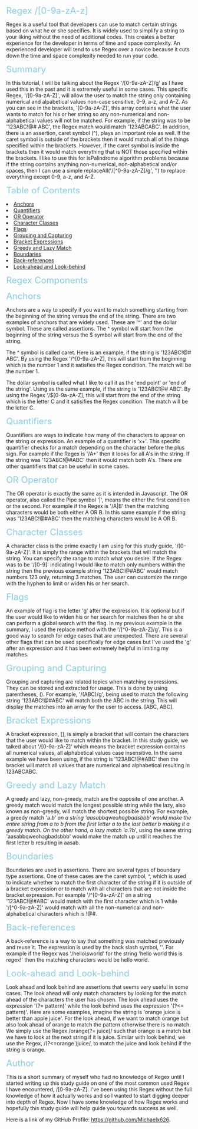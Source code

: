 <font size="5"><span style="color:skyblue">Regex /[0-9a-zA-z]</span></font>

Regex is a useful tool that developers can use to match certain strings based on what he or she specifies. It is widely used to simplify a string to your liking without the need of additional codes. This creates a better experience for the developer in terms of time and space complexity. An experienced developer will tend to use Regex over a novice because it cuts down the time and space complexity needed to run your code.

<font size="5"><span style="color:skyblue">Summary</span></font>

In this tutorial, I will be talking about the Regex '/[0-9a-zA-Z]/g' as I have used this in the past and it is extremely useful in some cases. This specific Regex, '/[0-9a-zA-Z]', will allow the user to match the string only containing numerical and alpabetical values non-case sensitive, 0-9, a-z, and A-Z. As you can see in the brackets, '[0-9a-zA-Z]', this array contains what the user wants to match for his or her string so any non-numerical and non-alphabetical values will not be matched. For example, if the string was to be '123ABC!@# ABC', the Regex match would match '123ABCABC'. In addition, there is an assertion, caret symbol (^), plays an important role as well. If the caret symbol is outside of the brackets then it would match all of the things specified within the brackets. However, if the caret symbol is inside the brackets then it would match everything that is NOT those specified within the brackets. I like to use this for isPalindrome algorithm problems because if the string contains anything non-numerical, non-alphabetical and/or spaces, then I can use a simple replaceAll('/[^0-9a-zA-Z]/g', '') to replace everything except 0-9, a-z, and A-Z.

<font size="5"><span style="color:skyblue">Table of Contents</span></font>

<li><a href="#anchors">Anchors</a></li>
<li><a href="#quantifiers">Quantifiers</a></li>
<li><a href="#or-operator">OR Operator</a></li>
<li><a href="#character-classes">Character Classes</a></li>
<li><a href="#flags">Flags</a></li>
<li><a href="#grouping-and-capturing">Grouping and Capturing</a></li>
<li><a href="#bracket-expressions">Bracket Expressions</a></li>
<li><a href="#greedy-and-lazy-match">Greedy and Lazy Match</a></li>
<li><a href="#boundaries">Boundaries</a></li>
<li><a href="#back-references">Back-references</a></li>
<li><a href="#look-ahead-and-look-behind">Look-ahead and Look-behind</a></li>

<font size="5"><span style="color:skyblue">Regex Components</span></font>

<font size="5"><span style="color:skyblue" id="anchors">Anchors</span></font>

Anchors are a way to specify if you want to match something starting from the beginning of the string versus the end of the string. There are two examples of anchors that are widely used. These are '^' and the dollar symbol. These are called assertions. The ^ symbol will start from the beginning of the string versus the $ symbol will start from the end of the string.

The ^ symbol is called caret. Here is an example, if the string is '123ABC!@# ABC'. By using the Regex '/^[0-9a-zA-Z], this will start from the beginning which is the number 1 and it satisfies the Regex condition. The match will be the number 1.

The dollar symbol is called what I like to call it as the 'end point' or 'end of the string'. Using as the same example, if the string is '123ABC!@# ABC'. By using the Regex '/$[0-9a-zA-Z], this will start from the end of the string which is the letter C and it satisifies the Regex condition. The match will be the letter C.

<font size="5"><span style="color:skyblue" id="quantifiers">Quantifiers</span></font>

Quantifiers are ways to indicate how many of the characters to appear on the string or expression. An example of a quantifier is 'x+'.
This specific quantifier checks for a match depending on the character before the plus sign. For example if the Regex is '/A+' then it looks for all A's in the string. If the string was '123ABC!@#ABC' then it would match both A's. There are other quantifiers that can be useful in some cases.

<font size="5"><span style="color:skyblue" id="or-operator">OR Operator</span></font>

The OR operator is exactly the same as it is intended in Javascript. The OR operator, also called the Pipe symbol '|', means the either the first condition or the second. For example if the Regex is '/A|B' then the matching characters would be both either A OR B. In this same example if the string was '123ABC!@#ABC' then the matching characters would be A OR B.

<font size="5"><span style="color:skyblue" id="character-classes">Character Classes</span></font>

A character class is the prime exactly I am using for this study guide, '/[0-9a-zA-Z]'. It is simply the range within the brackets that will match the string. You can specify the range to match what you desire. If the Regex was to be '/[0-9]' indicating I would like to match only numbers within the string then the previous example string '123ABC!@#ABC' would match numbers 123 only, returning 3 matches. The user can customize the range with the hyphen to limit or widen his or her search.

<font size="5"><span style="color:skyblue" id="flags">Flags</span></font>

An example of flag is the letter 'g' after the expression. It is optional but if the user would like to widen his or her search for matches then he or she can perform a global search with the flag. In my previous example in the summary, I used the replace method with the '/[^0-9a-zA-Z]/g'. This is a good way to search for edge cases that are unexpected. There are several other flags that can be used specifically for edge cases but I've used the 'g' after an expression and it has been extremely helpful in limiting my matches.

<font size="5"><span style="color:skyblue" id="grouping-and-capturing">Grouping and Capturing</span></font>

Grouping and capturing are related topics when matching expressions. They can be stored and extracted for usage. This is done by using parentheses, (). For example, '/(ABC)/g', being used to match the following string '123ABC!@#ABC' will match both the ABC in the string. This will display the matches into an array for the user to access. [ABC, ABC].

<font size="5"><span style="color:skyblue" id="bracket-expressions">Bracket Expressions</span></font>

A bracket expression, [], is simply a bracket that will contain the characters that the user would like to match within the bracket. In this study guide, we talked about '/[0-9a-zA-Z]' which means the bracket expression contains all numerical values, all alphabetical values case insensitive. In the same example we have been using, if the string is '123ABC!@#ABC' then the bracket will match all values that are numerical and alphabetical resulting in 123ABCABC.

<font size="5"><span style="color:skyblue" id="greedy-and-lazy-match">Greedy and Lazy Match</span></font>

A greedy and lazy, non-greedy, match are the opposite of one another. A greedy match would match the longest possible string while the lazy, also known as non-greedy, will match the shortest possible string. For example, a greedy match 'a.*b' on a string 'aasabbqweohagbadsbbb' would make the entire string from a to b from the first letter a to the last better b making it a greedy match. On the other hand, a lazy match 'a.*?b', using the same string 'aasabbqweohagbadsbbb' would make the match up until it reaches the first letter b resulting in aasab.

<font size="5"><span style="color:skyblue" id="boundaries">Boundaries</span></font>

Boundaries are used in assertions. There are several types of boundary type assertions. One of these cases are the caret symbol, ^, which is used to indicate whether to match the first character of the string if it is outside of a bracket expression or to match with all characters that are not inside the bracket expression. For example '/^[0-9a-zA-Z]' on a string '123ABC!@#ABC' would match with the first character which is 1 while '/[^0-9a-zA-Z]' would match with all the non-numerical and non-alphabetical characters which is !@#.

<font size="5"><span style="color:skyblue" id="back-references">Back-references</span></font>

A back-reference is a way to say that something was matched previously and reuse it. The expression is used by the back slash symbol, '\'. For example if the Regex was '/hello\sworld' for the string 'hello world this is regex!' then the matching characters would be hello world.

<font size="5"><span style="color:skyblue" id="look-ahead-and-look-behind">Look-ahead and Look-behind</span></font>

Look ahead and look behind are assertions that seems very useful in some cases. The look ahead will only match characters by looking for the match ahead of the characters the user has chosen. The look ahead uses the expression '(?= pattern)' while the look behind uses the expression '(?<= pattern)'. Here are some examples, imagine the string is 'orange juice is better than apple juice'. For the look ahead, if we want to match orange but also look ahead of orange to match the pattern otherwise there is no match. We simply use the Regex /orange(?= juice)/ such that orange is a match but we have to look at the next string if it is juice. Similar with look behind, we use the Regex, /(?<=orange )juice/, to match the juice and look behind if the string is orange.

<font size="5"><span style="color:skyblue">Author</span></font>

This is a short summary of myself who had no knowledge of Regex until I started writing up this study guide on one of the most common used Regex I have encountered, /[0-9a-zA-Z]. I've been using this Regex without the full knowledge of how it actually works and so I wanted to start digging deeper into depth of Regex. Now I have some knowledge of how Regex works and hopefully this study guide will help guide you towards success as well. 

Here is a link of my GitHub Profile: https://github.com/Michaelx626.


